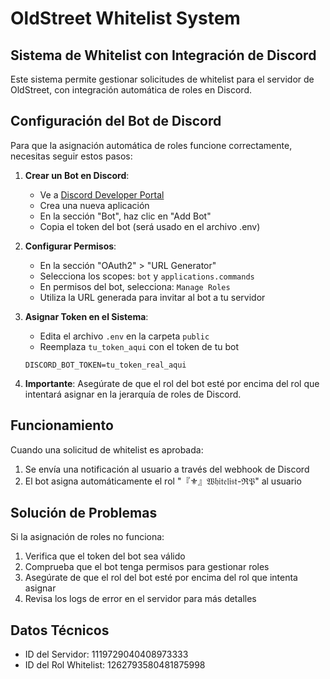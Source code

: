# OldStreet Whitelist System

## Sistema de Whitelist con Integración de Discord

Este sistema permite gestionar solicitudes de whitelist para el servidor de OldStreet, con integración automática de roles en Discord.

## Configuración del Bot de Discord

Para que la asignación automática de roles funcione correctamente, necesitas seguir estos pasos:

1. **Crear un Bot en Discord**:
   - Ve a [Discord Developer Portal](https://discord.com/developers/applications)
   - Crea una nueva aplicación
   - En la sección "Bot", haz clic en "Add Bot"
   - Copia el token del bot (será usado en el archivo .env)

2. **Configurar Permisos**:
   - En la sección "OAuth2" > "URL Generator"
   - Selecciona los scopes: `bot` y `applications.commands`
   - En permisos del bot, selecciona: `Manage Roles`
   - Utiliza la URL generada para invitar al bot a tu servidor

3. **Asignar Token en el Sistema**:
   - Edita el archivo `.env` en la carpeta `public`
   - Reemplaza `tu_token_aqui` con el token de tu bot
   ```
   DISCORD_BOT_TOKEN=tu_token_real_aqui
   ```

4. **Importante**: Asegúrate de que el rol del bot esté por encima del rol que intentará asignar en la jerarquía de roles de Discord.

## Funcionamiento

Cuando una solicitud de whitelist es aprobada:
1. Se envía una notificación al usuario a través del webhook de Discord
2. El bot asigna automáticamente el rol "『⚜️』𝔚𝔥𝔦𝔱𝔢𝔩𝔦𝔰𝔱-ℜ𝔓" al usuario

## Solución de Problemas

Si la asignación de roles no funciona:

1. Verifica que el token del bot sea válido
2. Comprueba que el bot tenga permisos para gestionar roles
3. Asegúrate de que el rol del bot esté por encima del rol que intenta asignar
4. Revisa los logs de error en el servidor para más detalles

## Datos Técnicos

- ID del Servidor: 1119729040408973333
- ID del Rol Whitelist: 1262793580481875998
